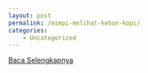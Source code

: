 ```yaml
---
layout: post
permalink: /mimpi-melihat-kebun-kopi/
categories:
    - Uncategorized
---
```


[Baca Selengkapnya](/08)